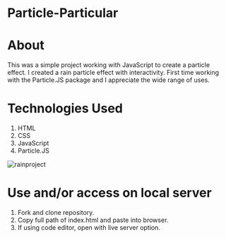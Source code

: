 # Particle-Particular

# About

This was a simple project working with JavaScript to create a particle effect. I created a rain particle effect with interactivity. First time working with the Particle.JS package and I appreciate the wide range of uses.

# Technologies Used

1. HTML
2. CSS
3. JavaScript
4. Particle.JS

![rainproject](https://user-images.githubusercontent.com/54545904/85975325-becbef80-b9a5-11ea-94d9-2e7485e701e1.gif)

# Use and/or access on local server

1. Fork and clone repository.
2. Copy full path of index.html and paste into browser.
3. If using code editor, open with live server option.
